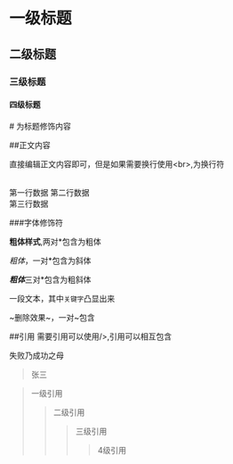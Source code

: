 # 一级标题
## 二级标题
### 三级标题
#### 四级标题
\# 为标题修饰内容

##正文内容

直接编辑正文内容即可，但是如果需要换行使用\<br\>,为换行符<br><br>

第一行数据 第二行数据<br>
第三行数据<br>

###字体修饰符

**粗体样式**,两对\*包含为粗体

*粗体*，一对\*包含为斜体

***粗体***三对\*包含为粗斜体

一段文本，其中`关键字`凸显出来

~删除效果~，一对~包含

##引用
需要引用可以使用/>,引用可以相互包含

失败乃成功之母
>张三

>一级引用
>>二级引用
>>>三级引用
>>>>4级引用



